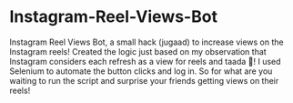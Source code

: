 # Instagram-Reel-Views-Bot
Instagram Reel Views Bot, a small hack (jugaad) to increase views on the Instagram reels! Created the logic just based on my observation that Instagram considers each refresh as a view for reels and taada 🏻! I used Selenium to automate the button clicks and log in. So for what are you waiting to run the script and surprise your friends getting views on their reels! 
